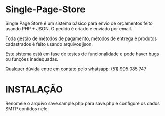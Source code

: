 # Single-Page-Store

Single Page Store é um sistema básico para envio de orçamentos feito usando PHP + JSON. O pedido é criado e enviado por email.

Toda gestão de métodos de pagamento, métodos de entrega e produtos cadastrados é feito usando arquivos json.

Este sistema está em fase de testes de funcionalidade e pode haver bugs ou funções inadequadas.

Qualquer dúvida entre em contato pelo whatsapp: (51) 995 085 747

# INSTALAÇÃO

Renomeie o arquivo save.sample.php para save.php e configure os dados SMTP contidos nele.